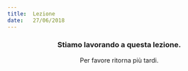 ```yaml
---
title:  Lezione
date:   27/06/2018
---
```


### <center>Stiamo lavorando a questa lezione.</center>
<center>Per favore ritorna più tardi.</center>